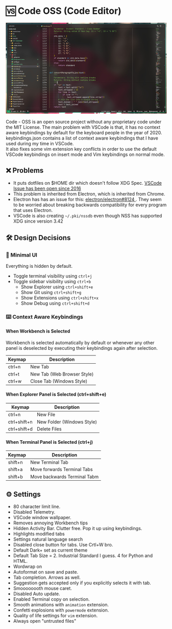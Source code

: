 # 🆚 Code OSS (Code Editor)

![VS Code](./.assets/code.jpg)

Code - OSS is an open source project without any proprietary code under the MIT License.
The main problem with VSCode is that, it has no context aware keybindings by default for the keyboard people in the year of 2020.
keybindings.json contains a list of context aware keybindings that I have used during my time in VSCode. <br>
It also fixes some vim extension key conflicts in order to use the default VSCode keybindings on insert mode and Vim keybindings on normal mode.

## ❌ Problems

- It puts dotfiles on $HOME dir which doesn't follow XDG Spec. [VSCode Issue has been open since 2016](https://github.com/Microsoft/vscode/issues/3884)
- This problem is inherited from Electron, which is inherited from Chrome.
- Electron has has an issue for this: [ electron/electron#8124 ](https://github.com/electron/electron/issues/8124). They seem to be worried about breaking backwards compatibility for every program that uses Electron.
- VSCode is also creating `~/.pki/nssdb` even though NSS has supported XDG since version 3.42

## 🛠️ Design Decisions

### 🎨 Minimal UI

Everything is hidden by default.

- Toggle terminal visibility using `ctrl+j`
- Toggle sidebar visibility using `ctrl+b`
  - Show Explorer using `ctrl+shift+e`
  - Show Git using `ctrl+shift+g`
  - Show Extensions using `ctrl+shift+x`
  - Show Debug using `ctrl+shift+d`

### ⌨️ Context Aware Keybindings

#### When Workbench is Selected

Workbench is selected automatically by default or whenever any other panel is deselected by executing their keybindings again after selection.

| Keymap | Description                 |
| ------ | --------------------------- |
| ctrl+n | New Tab                     |
| ctrl+t | New Tab (Web Browser Style) |
| ctrl+w | Close Tab (Windows Style)   |

#### When Explorer Panel is Selected (ctrl+shift+e)

| Keymap       | Description                |
| ------------ | -------------------------- |
| ctrl+n       | New File                   |
| ctrl+shift+n | New Folder (Windows Style) |
| ctrl+shift+d | Delete Files               |

#### When Terminal Panel is Selected (ctrl+j)

| Keymap  | Description                  |
| ------- | ---------------------------- |
| shift+n | New Terminal Tab             |
| shift+a | Move forwards Terminal Tabs  |
| shift+b | Move backwards Terminal Tabm |

## ⚙️ Settings

- 80 character limit line.
- Disabled Telemetry.
- VSCode window wallpaper.
- Removes annoying Workbench tips
- Hidden Activity Bar. Clutter free. Pop it up using keybindings.
- Highlights modified tabs
- Settings natural language search
- Disabled close button for tabs. Use Crtl+W bro.
- Default Dark+ set as current theme
- Default Tab Size = 2. Industrial Standard I guess. 4 for Python and HTML.
- Wordwrap on
- Autoformat on save and paste.
- Tab completion. Arrows as well.
- Suggestion gets accepted only if you explicitly selects it with tab.
- Smoooooooth mouse caret.
- Disabled Auto update.
- Enabled Terminal copy on selection.
- Smooth animations with `animation` extension.
- Confetti explosions with `powermode` extension.
- Quality of life settings for `vim` extension.
- Always open "untrusted files"
